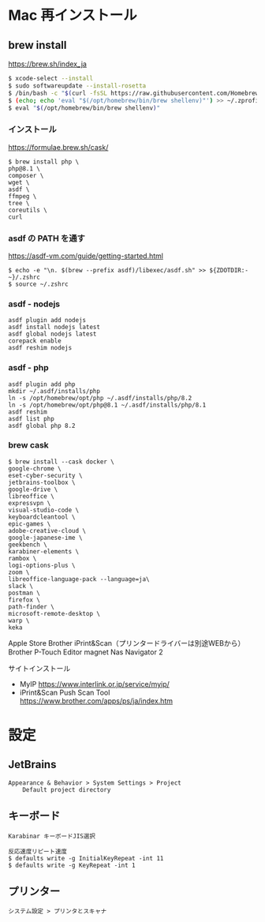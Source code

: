 # Mac 再インストール

## brew install
https://brew.sh/index_ja
```bash
$ xcode-select --install
$ sudo softwareupdate --install-rosetta
$ /bin/bash -c "$(curl -fsSL https://raw.githubusercontent.com/Homebrew/install/HEAD/install.sh)"
$ (echo; echo 'eval "$(/opt/homebrew/bin/brew shellenv)"') >> ~/.zprofile
$ eval "$(/opt/homebrew/bin/brew shellenv)"
```

### インストール
https://formulae.brew.sh/cask/
```
$ brew install php \
php@8.1 \
composer \
wget \
asdf \
ffmpeg \
tree \
coreutils \
curl
```

### asdf の PATH を通す
https://asdf-vm.com/guide/getting-started.html
```
$ echo -e "\n. $(brew --prefix asdf)/libexec/asdf.sh" >> ${ZDOTDIR:-~}/.zshrc
$ source ~/.zshrc
```

### asdf - nodejs
```
asdf plugin add nodejs
asdf install nodejs latest
asdf global nodejs latest
corepack enable
asdf reshim nodejs
```

### asdf - php
```
asdf plugin add php
mkdir ~/.asdf/installs/php
ln -s /opt/homebrew/opt/php ~/.asdf/installs/php/8.2
ln -s /opt/homebrew/opt/php@8.1 ~/.asdf/installs/php/8.1
asdf reshim
asdf list php
asdf global php 8.2
```


### brew cask
```
$ brew install --cask docker \
google-chrome \
eset-cyber-security \
jetbrains-toolbox \
google-drive \
libreoffice \
expressvpn \
visual-studio-code \
keyboardcleantool \
epic-games \
adobe-creative-cloud \
google-japanese-ime \
geekbench \
karabiner-elements \
rambox \
logi-options-plus \
zoom \
libreoffice-language-pack --language=ja\
slack \
postman \
firefox \
path-finder \
microsoft-remote-desktop \
warp \
keka
```

Apple Store
  Brother iPrint&Scan（プリンタードライバーは別途WEBから）
  Brother P-Touch Editor
  magnet
  Nas Navigator 2

サイトインストール
- MyIP
https://www.interlink.or.jp/service/myip/
- iPrint&Scan Push Scan Tool
https://www.brother.com/apps/ps/ja/index.htm


# 設定
## JetBrains
	Appearance & Behavior > System Settings > Project
		Default project directory
## キーボード
	Karabinar キーボードJIS選択

	反応速度リピート速度
	$ defaults write -g InitialKeyRepeat -int 11
	$ defaults write -g KeyRepeat -int 1

## プリンター
	システム設定 > プリンタとスキャナ
